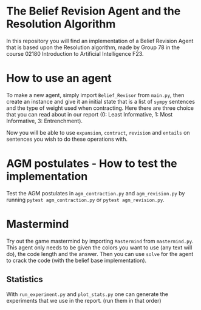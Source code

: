# The Belief Revision Agent and the Resolution Algorithm
In this repository you will find an implementation of a Belief Revision Agent that is based upon the Resolution algorithm, made by Group 78 in the course 02180 Introduction to Artificial Intelligence F23.

# How to use an agent 
To make a new agent, simply import `Belief_Revisor` from `main.py`, then create an instance and give it an initial state that is a list of `sympy` sentences and the type of weight used when contracting. Here there are three choice that you can read about in our report (0: Least Informative, 1: Most Informative, 3: Entrenchment). 

Now you will be able to use `expansion`, `contract`, `revision` and `entails` on sentences you wish to do these operations with. 

# AGM postulates - How to test the implementation
Test the AGM postulates in `agm_contraction.py` and `agm_revision.py` by running `pytest agm_contraction.py` or  `pytest agm_revision.py`.

# Mastermind
Try out the game mastermind by importing `Mastermind` from `mastermind.py`. This agent only needs to be given the colors you want to use (any text will do), the code length and the answer. Then you can use `solve` for the agent to crack the code (with the belief base implementation). 

## Statistics 
With `run_experiment.py` and `plot_stats.py` one can generate the experiments that we use in the report. (run them in that order)
